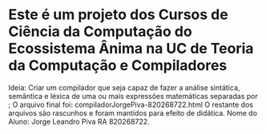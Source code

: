 # Este é um projeto dos Cursos de Ciência da Computação do Ecossistema Ânima na UC de Teoria da Computação e Compiladores
Ideia: Criar um compilador que seja capaz de fazer a análise sintática, semântica e léxica de uma ou mais expressões matemáticas separadas por ;
O arquivo final foi: compiladorJorgePiva-820268722.html
O restante dos arquivos são rascunhos e foram mantidos para efeito de didática.
Nome do Aluno: Jorge Leandro Piva RA 820268722.